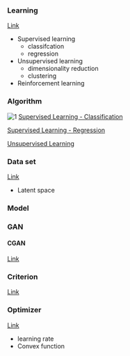 ### Learning
[Link](https://github.com/doublejy715/Machine_Learning/issues/8)
- Supervised learning
  - classifcation
  - regression
- Unsupervised learning
  - dimensionality reduction
  - clustering
- Reinforcement learning

### Algorithm
![1](https://user-images.githubusercontent.com/54474501/132954129-f181f9ba-11dc-415b-ab92-53730a083929.png)
[Supervised Learning - Classification](https://github.com/doublejy715/Machine_Learning/issues/9)

[Supervised Learning - Regression](https://github.com/doublejy715/Machine_Learning/issues/10)

[Unsupervised Learning](https://github.com/doublejy715/Machine_Learning/issues/11)



### Data set
[Link](https://github.com/doublejy715/Machine_Learning/issues/4)
- Latent space
### Model
### GAN
#### CGAN
[Link](https://github.com/doublejy715/Machine_Learning/issues/5)

### Criterion
[Link](https://github.com/doublejy715/Machine_Learning/issues/6)

### Optimizer
[Link](https://github.com/doublejy715/Machine_Learning/issues/7)
- learning rate
- Convex function